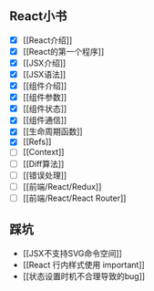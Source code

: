 ## React小书

- [x] [[React介绍]]
- [x] [[React的第一个程序]]
- [x] [[JSX介绍]]
- [x] [[JSX语法]]
- [x] [[组件介绍]]
- [x] [[组件参数]]
- [x] [[组件状态]]
- [x] [[组件通信]]
- [x] [[生命周期函数]]
- [x] [[Refs]]
- [ ] [[Context]]
- [ ] [[Diff算法]]
- [ ] [[错误处理]]
- [ ] [[前端/React/Redux]]
- [ ] [[前端/React/React Router]]

## 踩坑

- [[JSX不支持SVG命令空间]]
- [[React 行内样式使用 important]]
- [[状态设置时机不合理导致的bug]]